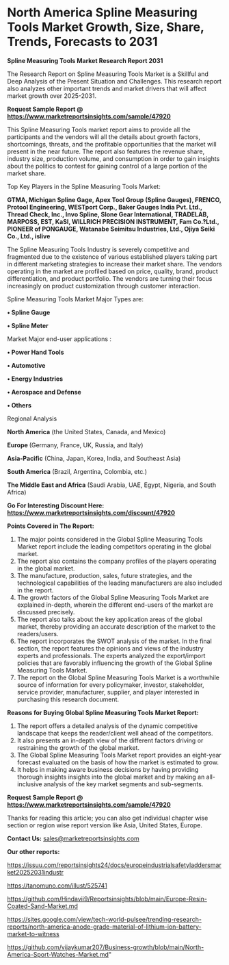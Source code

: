 # North America Spline Measuring Tools Market Growth, Size, Share, Trends, Forecasts to 2031

<strong>Spline Measuring Tools Market Research Report 2031</strong>

The Research Report on Spline Measuring Tools Market is a Skillful and Deep Analysis of the Present Situation and Challenges. This research report also analyzes other important trends and market drivers that will affect market growth over 2025-2031.

<strong>Request Sample Report @ <a href=https://www.marketreportsinsights.com/sample/47920>https://www.marketreportsinsights.com/sample/47920</a></strong>

This Spline Measuring Tools market report aims to provide all the participants and the vendors will all the details about growth factors, shortcomings, threats, and the profitable opportunities that the market will present in the near future. The report also features the revenue share, industry size, production volume, and consumption in order to gain insights about the politics to contest for gaining control of a large portion of the market share.

Top Key Players in the Spline Measuring Tools Market:

<strong>GTMA, Michigan Spline Gage, Apex Tool Group (Spline Gauges), FRENCO, Protool Engineering, WESTport Corp., Baker Gauges India Pvt. Ltd., Thread Check, Inc., Invo Spline, Slone Gear International, TRADELAB, MARPOSS, EST, KaSI, WILLRICH PRECISION INSTRUMENT, Fam Co.?Ltd., PIONEER of PONGAUGE, Watanabe Seimitsu Industries, Ltd., Ojiya Seiki Co., Ltd., islive</strong>

The Spline Measuring Tools Industry is severely competitive and fragmented due to the existence of various established players taking part in different marketing strategies to increase their market share. The vendors operating in the market are profiled based on price, quality, brand, product differentiation, and product portfolio. The vendors are turning their focus increasingly on product customization through customer interaction.

Spline Measuring Tools Market Major Types are:

<strong>•  Spline Gauge

•  Spline Meter</strong>

Market Major end-user applications :

<strong>•  Power Hand Tools

•  Automotive

•  Energy Industries

•  Aerospace and Defense

•  Others</strong>

Regional Analysis

</u><strong><b>North America</b></strong> (the United States, Canada, and Mexico)

<strong><b>Europe </b></strong>(Germany, France, UK, Russia, and Italy)

<strong><b>Asia-Pacific</b></strong> (China, Japan, Korea, India, and Southeast Asia)

<strong><b>South America</b></strong> (Brazil, Argentina, Colombia, etc.)

<strong><b>The Middle East and Africa</b></strong> (Saudi Arabia, UAE, Egypt, Nigeria, and South Africa)

<strong>Go For Interesting Discount Here: <a href=https://www.marketreportsinsights.com/discount/47920>https://www.marketreportsinsights.com/discount/47920</a></strong>

<strong>Points Covered in The Report:</strong>
<ol>
  <li>The major points considered in the Global Spline Measuring Tools Market report include the leading competitors operating in the global market.</li>
  <li>The report also contains the company profiles of the players operating in the global market.</li>
  <li>The manufacture, production, sales, future strategies, and the technological capabilities of the leading manufacturers are also included in the report.</li>
  <li>The growth factors of the Global Spline Measuring Tools Market are explained in-depth, wherein the different end-users of the market are discussed precisely.</li>
  <li>The report also talks about the key application areas of the global market, thereby providing an accurate description of the market to the readers/users.</li>
  <li>The report incorporates the SWOT analysis of the market. In the final section, the report features the opinions and views of the industry experts and professionals. The experts analyzed the export/import policies that are favorably influencing the growth of the Global Spline Measuring Tools Market.</li>
  <li>The report on the Global Spline Measuring Tools Market is a worthwhile source of information for every policymaker, investor, stakeholder, service provider, manufacturer, supplier, and player interested in purchasing this research document.</li>
</ol>
<strong>Reasons for Buying Global Spline Measuring Tools Market Report:</strong>

<ol>
  <li>The report offers a detailed analysis of the dynamic competitive landscape that keeps the reader/client well ahead of the competitors.</li>
  <li>It also presents an in-depth view of the different factors driving or restraining the growth of the global market.</li>
  <li>The Global Spline Measuring Tools Market report provides an eight-year forecast evaluated on the basis of how the market is estimated to grow.</li>
  <li>It helps in making aware business decisions by having providing thorough insights insights into the global market and by making an all-inclusive analysis of the key market segments and sub-segments.</li>
</ol>
<strong>Request Sample Report @ <a href=https://www.marketreportsinsights.com/sample/47920>https://www.marketreportsinsights.com/sample/47920</a></strong>


Thanks for reading this article; you can also get individual chapter wise section or region wise report version like Asia, United States, Europe.

<strong>Contact Us:</strong>
sales@marketreportsinsights.com

<strong>Our other reports:</strong>

<a href=https://issuu.com/reportsinsights24/docs/europeindustrialsafetyladdersmarket20252031industr>https://issuu.com/reportsinsights24/docs/europeindustrialsafetyladdersmarket20252031industr</a>

<a href=https://tanomuno.com/illust/525741>https://tanomuno.com/illust/525741</a>

<a href=https://github.com/Hindavii9/Reportsinsights/blob/main/Europe-Resin-Coated-Sand-Market.md>https://github.com/Hindavii9/Reportsinsights/blob/main/Europe-Resin-Coated-Sand-Market.md</a>

<a href=https://sites.google.com/view/tech-world-pulsee/trending-research-reports/north-america-anode-grade-material-of-lithium-ion-battery-market-to-witness>https://sites.google.com/view/tech-world-pulsee/trending-research-reports/north-america-anode-grade-material-of-lithium-ion-battery-market-to-witness</a>

<a href=https://github.com/vijaykumar207/Business-growth/blob/main/North-America-Sport-Watches-Market.md>https://github.com/vijaykumar207/Business-growth/blob/main/North-America-Sport-Watches-Market.md</a>"
